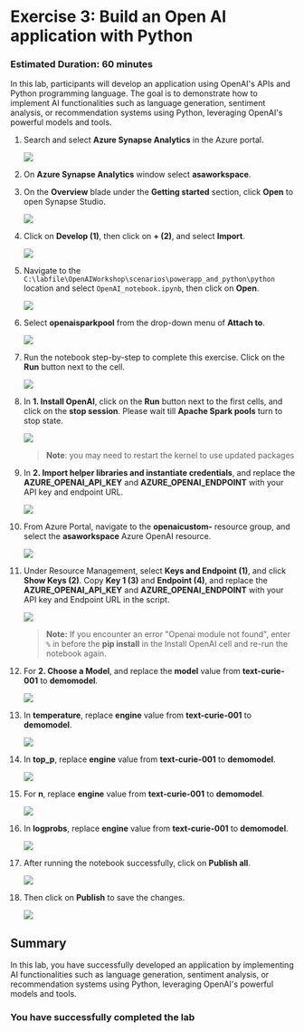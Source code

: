 # Exercise 3: Build an Open AI application with Python

### Estimated Duration: 60 minutes

In this lab, participants will develop an application using OpenAI's APIs and Python programming language. The goal is to demonstrate how to implement AI functionalities such as language generation, sentiment analysis, or recommendation systems using Python, leveraging OpenAI's powerful models and tools.

1. Search and select **Azure Synapse Analytics** in the Azure portal.

      ![](images/azure_synapse-1.png)

1. On **Azure Synapse Analytics** window select **asaworkspace<inject key="DeploymentID" enableCopy="false"/>**.   

1. On the **Overview** blade under the **Getting started** section, click **Open** to open Synapse Studio.
     
     ![](images/open-workspace.png)
    
1. Click on **Develop (1)**, then click on **+ (2)**, and select **Import**.

    ![](images/import-note.png)

1. Navigate to the `C:\labfile\OpenAIWorkshop\scenarios\powerapp_and_python\python` location and select `OpenAI_notebook.ipynb`, then click on **Open**.

     ![](images/notebook.png)

1. Select **openaisparkpool** from the drop-down menu of **Attach to**.

    ![](images/openai-sparkpool.png)

1. Run the notebook step-by-step to complete this exercise. Click on the **Run** button next to the cell.

     ![](images/run.png)

1. In **1. Install OpenAI**, click on the **Run** button next to the first cells, and click on the **stop session**. Please wait till **Apache Spark pools** turn to stop state. 

     ![](images/run-python1.png)

      > **Note**: you may need to restart the kernel to use updated packages

1. In **2. Import helper libraries and instantiate credentials**, and replace the **AZURE_OPENAI_API_KEY** and **AZURE_OPENAI_ENDPOINT** with your API key and endpoint URL.

     ![](images/key-endpoint.png)
   
1. From Azure Portal, navigate to the **openaicustom-<inject key="DeploymentID" enableCopy="false"/>** resource group, and select the **asaworkspace<inject key="DeploymentID" enableCopy="false"/>** Azure OpenAI resource.

    ![](images/Ex4b-S7.1.png)

1. Under Resource Management, select **Keys and Endpoint (1)**, and click **Show Keys (2)**. Copy **Key 1 (3)** and **Endpoint (4)**, and replace the **AZURE_OPENAI_API_KEY** and **AZURE_OPENAI_ENDPOINT** with your API key and Endpoint URL in the script.

   ![](images/p22.png)
     
    > **Note:** If you encounter an error "Openai module not found", enter `%` in before the **pip install** in the Install OpenAI cell and re-run the notebook again.

1. For **2. Choose a Model**, and replace the **model** value from **text-curie-001** to **demomodel**.

    ![](images/choosemodel.png)

1. In **temperature**, replace **engine** value from **text-curie-001** to **demomodel**.

     ![](images/temp.png)

1. In **top_p**, replace **engine** value from **text-curie-001** to **demomodel**.

     ![](images/top-p.png)

1. For **n**, replace **engine** value from **text-curie-001** to **demomodel**.

     ![](images/n.png)

1. In **logprobs**, replace **engine** value from **text-curie-001** to **demomodel**.

     ![](images/logprobs.png)

1. After running the notebook successfully, click on **Publish all**.

     ![](images/publish.png)

1. Then click on **Publish** to save the changes. 

    ![](images/publish-1.png)

      <validation step="25c1c315-a610-4974-ae83-c5b3983d798e" />

## Summary

In this lab, you have successfully developed an application by implementing AI functionalities such as language generation, sentiment analysis, or recommendation systems using Python, leveraging OpenAI's powerful models and tools.

### You have successfully completed the lab
